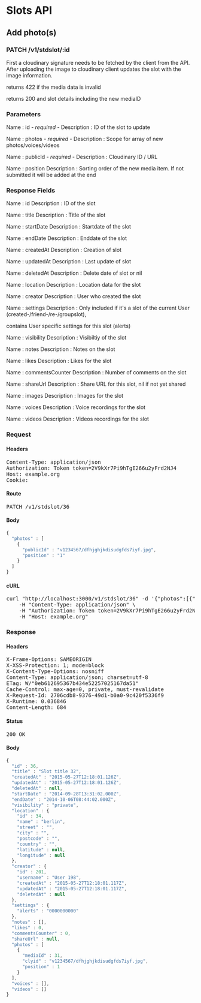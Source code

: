 # Slots API

## Add photo(s)

### PATCH /v1/stdslot/:id

First a cloudinary signature needs to be fetched by the client from the API. After uploading the image to cloudinary client updates the slot with the image information.

returns 422 if the media data is invalid

returns 200 and slot details including the new mediaID

### Parameters

Name : id *- required -*
Description : ID of the slot to update

Name : photos *- required -*
Description : Scope for array of new photos/voices/videos

Name : publicId *- required -*
Description : Cloudinary ID / URL

Name : position
Description : Sorting order of the new media item. If not submitted it will be added at the end


### Response Fields

Name : id
Description : ID of the slot

Name : title
Description : Title of the slot

Name : startDate
Description : Startdate of the slot

Name : endDate
Description : Enddate of the slot

Name : createdAt
Description : Creation of slot

Name : updatedAt
Description : Last update of slot

Name : deletedAt
Description : Delete date of slot or nil

Name : location
Description : Location data for the slot

Name : creator
Description : User who created the slot

Name : settings
Description : Only included if it&#39;s a slot of the current User (created-/friend-/re-/groupslot),

contains User specific settings for this slot (alerts)

Name : visibility
Description : Visibiltiy of the slot

Name : notes
Description : Notes on the slot

Name : likes
Description : Likes for the slot

Name : commentsCounter
Description : Number of comments on the slot

Name : shareUrl
Description : Share URL for this slot, nil if not yet shared

Name : images
Description : Images for the slot

Name : voices
Description : Voice recordings for the slot

Name : videos
Description : Videos recordings for the slot

### Request

#### Headers

<pre>Content-Type: application/json
Authorization: Token token=2V9kXr7Pi9hTgE266u2yFrd2NJ4
Host: example.org
Cookie: </pre>

#### Route

<pre>PATCH /v1/stdslot/36</pre>

#### Body
```javascript
{
  "photos" : [
    {
      "publicId" : "v1234567/dfhjghjkdisudgfds7iyf.jpg",
      "position" : "1"
    }
  ]
}
```


#### cURL

<pre class="request">curl &quot;http://localhost:3000/v1/stdslot/36&quot; -d &#39;{&quot;photos&quot;:[{&quot;publicId&quot;:&quot;v1234567/dfhjghjkdisudgfds7iyf.jpg&quot;,&quot;position&quot;:&quot;1&quot;}]}&#39; -X PATCH \
	-H &quot;Content-Type: application/json&quot; \
	-H &quot;Authorization: Token token=2V9kXr7Pi9hTgE266u2yFrd2NJ4&quot; \
	-H &quot;Host: example.org&quot;</pre>

### Response

#### Headers

<pre>X-Frame-Options: SAMEORIGIN
X-XSS-Protection: 1; mode=block
X-Content-Type-Options: nosniff
Content-Type: application/json; charset=utf-8
ETag: W/&quot;0eb612695367b434e52257025167da51&quot;
Cache-Control: max-age=0, private, must-revalidate
X-Request-Id: 2706cdb8-9376-49d1-b0a0-9c420f5336f9
X-Runtime: 0.036846
Content-Length: 684</pre>

#### Status

<pre>200 OK</pre>

#### Body

```javascript
{
  "id" : 36,
  "title" : "Slot title 32",
  "createdAt" : "2015-05-27T12:18:01.126Z",
  "updatedAt" : "2015-05-27T12:18:01.126Z",
  "deletedAt" : null,
  "startDate" : "2014-09-28T13:31:02.000Z",
  "endDate" : "2014-10-06T08:44:02.000Z",
  "visibility" : "private",
  "location" : {
    "id" : 34,
    "name" : "berlin",
    "street" : "",
    "city" : "",
    "postcode" : "",
    "country" : "",
    "latitude" : null,
    "longitude" : null
  },
  "creator" : {
    "id" : 201,
    "username" : "User 198",
    "createdAt" : "2015-05-27T12:18:01.117Z",
    "updatedAt" : "2015-05-27T12:18:01.117Z",
    "deletedAt" : null
  },
  "settings" : {
    "alerts" : "0000000000"
  },
  "notes" : [],
  "likes" : 0,
  "commentsCounter" : 0,
  "shareUrl" : null,
  "photos" : [
    {
      "mediaId" : 31,
      "clyid" : "v1234567/dfhjghjkdisudgfds7iyf.jpg",
      "position" : 1
    }
  ],
  "voices" : [],
  "videos" : []
}
```
